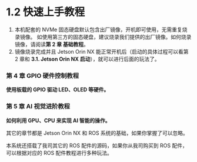 # 1.2 快速上手教程

1. 本机配套的 NVMe 固态硬盘默认包含出厂镜像，开机即可使用，无需重复烧录镜像。
   如使用第三方的固态硬盘，建议烧录我们提供的出厂镜像。如何烧录镜像，请阅读**第 2 章 基础教程**。
2. 镜像烧录完成并且 Jetson Orin NX 能正常开机后（启动的具体过程可以看第 2 章和 **3.1. Jetson Orin NX 启动**），就可以进行后面的玩法了。

### 第 4 章 GPIO 硬件控制教程

**使用板载的 GPIO 驱动 LED、OLED 等硬件。**
### 第 5 章 AI 视觉进阶教程

**如何利用 GPU、CPU 来实现 AI 智能的操作。**

其它的章节都是 Jetson Orin NX 和 ROS 系统的基础，如果你掌握了可以忽略。

本系统还搭载了我司其它的 ROS 配件的源码，如果你从我司购买到 ROS 配件，可以根据对应的 ROS 配件教程进行多种玩法。